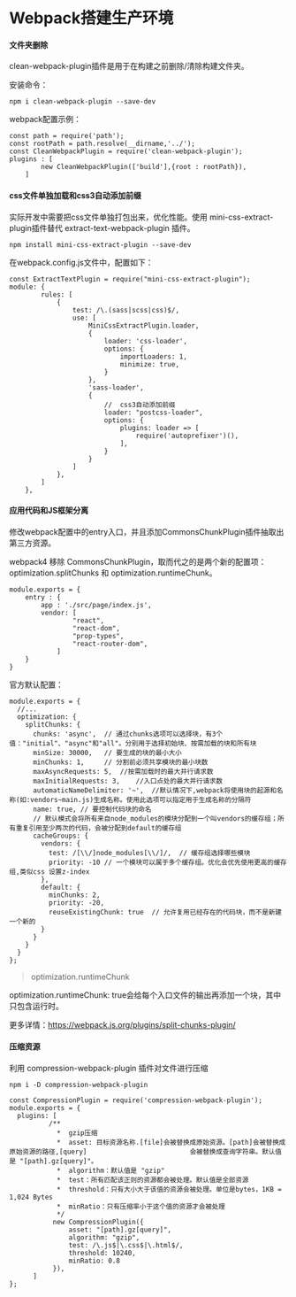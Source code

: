# Webpack搭建生产环境

#### 文件夹删除

clean-webpack-plugin插件是用于在构建之前删除/清除构建文件夹。

安装命令：

```
npm i clean-webpack-plugin --save-dev
```

webpack配置示例：

```
const path = require('path');
const rootPath = path.resolve(__dirname,'../');
const CleanWebpackPlugin = require('clean-webpack-plugin');
plugins : [
        new CleanWebpackPlugin(['build'],{root : rootPath}),
    ]
```

#### css文件单独加载和css3自动添加前缀

实际开发中需要把css文件单独打包出来，优化性能。使用 mini-css-extract-plugin插件替代 extract-text-webpack-plugin 插件。

```
npm install mini-css-extract-plugin --save-dev
```

在webpack.config.js文件中，配置如下：

```
const ExtractTextPlugin = require("mini-css-extract-plugin");
module: {
        rules: [
            {
                test: /\.(sass|scss|css)$/,
                use: [
                    MiniCssExtractPlugin.loader,
                    {
                        loader: 'css-loader',
                        options: {
                            importLoaders: 1,
                            minimize: true,
                        }
                    },
                    'sass-loader',
                    {
                        //  css3自动添加前缀
                        loader: "postcss-loader",
                        options: {
                            plugins: loader => [
                                require('autoprefixer')(),
                            ],
                        }
                    }
                ]
            },
        ]
    },
```

#### 应用代码和JS框架分离

修改webpack配置中的entry入口，并且添加CommonsChunkPlugin插件抽取出第三方资源。

webpack4 移除 CommonsChunkPlugin，取而代之的是两个新的配置项：optimization.splitChunks 和 optimization.runtimeChunk。

```
module.exports = {
    entry : {
        app : './src/page/index.js',
        vendor: [
                "react",
                "react-dom",
                "prop-types",
                "react-router-dom",
            ]
    }
}
```

官方默认配置：

```
module.exports = {
  //...
  optimization: {
    splitChunks: {
      chunks: 'async',  // 通过chunks选项可以选择块，有3个值："initial"、"async"和"all"。分别用于选择初始块、按需加载的块和所有块
      minSize: 30000,   // 要生成的块的最小大小
      minChunks: 1,     // 分割前必须共享模块的最小块数
      maxAsyncRequests: 5,  //按需加载时的最大并行请求数
      maxInitialRequests: 3,    //入口点处的最大并行请求数
      automaticNameDelimiter: '~',  //默认情况下,webpack将使用块的起源和名称(如:vendors~main.js)生成名称。使用此选项可以指定用于生成名称的分隔符
      name: true, // 要控制代码块的命名
      // 默认模式会将所有来自node_modules的模块分配到一个叫vendors的缓存组；所有重复引用至少两次的代码，会被分配到default的缓存组
      cacheGroups: {
        vendors: {
          test: /[\\/]node_modules[\\/]/,  // 缓存组选择哪些模块
          priority: -10 // 一个模块可以属于多个缓存组。优化会优先使用更高的缓存组,类似css 设置z-index
        },
        default: {
          minChunks: 2,
          priority: -20,
          reuseExistingChunk: true  // 允许复用已经存在的代码块，而不是新建一个新的
        }
      }
    }
  }
};
```

>optimization.runtimeChunk

optimization.runtimeChunk: true会给每个入口文件的输出再添加一个块，其中只包含运行时。

更多详情：https://webpack.js.org/plugins/split-chunks-plugin/

#### 压缩资源

利用 compression-webpack-plugin 插件对文件进行压缩

```
npm i -D compression-webpack-plugin
```

```
const CompressionPlugin = require('compression-webpack-plugin');
module.exports = {
  plugins: [
          /**
            *  gzip压缩
            *  asset: 目标资源名称.[file]会被替换成原始资源。[path]会被替换成原始资源的路径,[query]                          会被替换成查询字符串。默认值是 "[path].gz[query]"。
            *  algorithm：默认值是 "gzip"
            *  test：所有匹配该正则的资源都会被处理。默认值是全部资源
            *  threshold：只有大小大于该值的资源会被处理。单位是bytes，1KB = 1,024 Bytes
            *  minRatio：只有压缩率小于这个值的资源才会被处理
            */
           new CompressionPlugin({
               asset: "[path].gz[query]",
               algorithm: "gzip",
               test: /\.js$|\.css$|\.html$/,
               threshold: 10240,
               minRatio: 0.8
           }),
      ]
};
```


